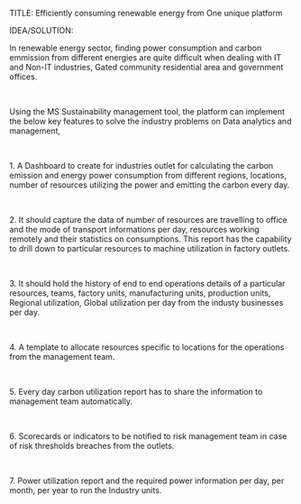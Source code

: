 TITLE: 
    Efficiently consuming renewable energy from One unique platform

IDEA/SOLUTION: <br/>
     <p> In renewable energy sector, finding power consumption and carbon emmission from different energies are quite difficult when dealing with IT and Non-IT industries, Gated community residential area and government offices. </p><br/>
     <p>Using the MS Sustainability management tool, the platform can implement the below key features to solve the industry problems on Data analytics and management,</p><br/>
      <p>1. A Dashboard to create for industries outlet for calculating the carbon emission and energy power consumption from different regions, locations, number of resources utilizing the power and emitting the carbon every day.  </p><br/>
      <p>2. It should capture the data of number of resources are travelling to office and the mode of transport informations per day, resources working remotely and their statistics on consumptions. This report has the capability to drill down to particular resources to machine utilization in factory outlets. </p><br/>
      <p>3. It should hold the history of  end to end operations details of a particular resources, teams, factory units, manufacturing units, production units, Regional utilization, Global utilization per day from the industy businesses per day.</p><br/>
      <p>4. A template to allocate resources specific to locations for the operations from the management team.</p><br/>
      <p>5. Every day carbon utilization report has to share the information to management team automatically.</p><br/>
      <p>6. Scorecards or indicators to be notified to risk management team in case of risk thresholds breaches from the outlets.</p><br/>
      <p>7. Power utilization report and the required power information per day, per month, per year to run the Industry units.</p><br/>     
